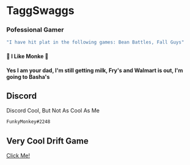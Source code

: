 # TaggSwaggs

### Pofessional Gamer
```bash
"I have hit plat in the following games: Bean Battles, Fall Guys"
```
#### 🐒 I Like Monke 🐒
#### Yes I am your dad, I'm still getting milk, Fry's and Walmart is out, I'm going to Basha's

## Discord

Discord Cool, But Not As Cool As Me

```bash
FunkyMonkey#2248
```


## Very Cool Drift Game
[Click Me!](https://realziez.github.io/DriftR/)

